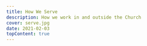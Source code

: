 ```yaml
---
title: How We Serve
description: How we work in and outside the Church
cover: serve.jpg
date: 2021-02-03
topContent: true
---
```

